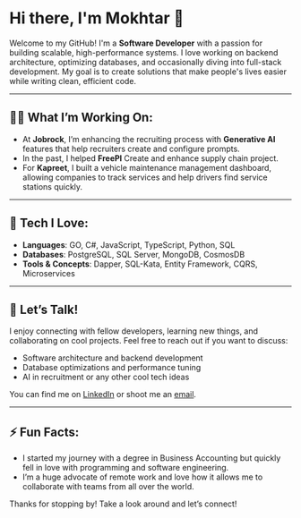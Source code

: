 # Hi there, I'm Mokhtar 👋

Welcome to my GitHub! I'm a **Software Developer** with a passion for building scalable, high-performance systems. I love working on backend architecture, optimizing databases, and occasionally diving into full-stack development. My goal is to create solutions that make people's lives easier while writing clean, efficient code.

---

## 👨‍💻 What I’m Working On:
- At **Jobrock**, I’m enhancing the recruiting process with **Generative AI** features that help recruiters create and configure prompts.
- In the past, I helped **FreePl** Create and enhance supply chain project.
- For **Kapreet**, I built a vehicle maintenance management dashboard, allowing companies to track services and help drivers find service stations quickly.
  
---

## 🔧 Tech I Love:
- **Languages**: GO, C#, JavaScript, TypeScript, Python, SQL
- **Databases**: PostgreSQL, SQL Server, MongoDB, CosmosDB
- **Tools & Concepts**: Dapper, SQL-Kata, Entity Framework, CQRS, Microservices
  
---

## 💬 Let’s Talk!
I enjoy connecting with fellow developers, learning new things, and collaborating on cool projects. Feel free to reach out if you want to discuss:
- Software architecture and backend development
- Database optimizations and performance tuning
- AI in recruitment or any other cool tech ideas

You can find me on [LinkedIn](https://www.linkedin.com/in/mokhtars/) or shoot me an [email](mailto:mokhtar.s.mokhtar@outlook.com).

---

## ⚡ Fun Facts:
- I started my journey with a degree in Business Accounting but quickly fell in love with programming and software engineering.
- I’m a huge advocate of remote work and love how it allows me to collaborate with teams from all over the world.

Thanks for stopping by! Take a look around and let’s connect!
